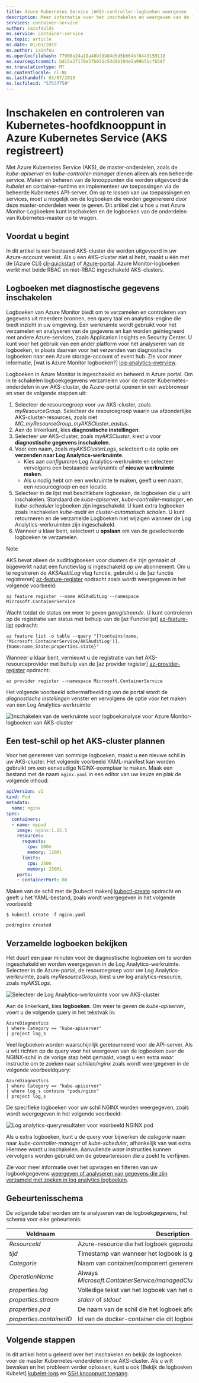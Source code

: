 ```yaml
---
title: Azure Kubernetes Service (AKS)-controller-logboeken weergeven
description: Meer informatie over het inschakelen en weergeven van de logboeken voor het hoofdknooppunt van Kubernetes in Azure Kubernetes Service (AKS)
services: container-service
author: iainfoulds
ms.service: container-service
ms.topic: article
ms.date: 01/03/2019
ms.author: iainfou
ms.openlocfilehash: 77908e24a19a48bf9b84d5d5b664bf0443159118
ms.sourcegitcommit: bd15a37170e57b651c54d8b194e5a99b5bcfb58f
ms.translationtype: MT
ms.contentlocale: nl-NL
ms.lasthandoff: 03/07/2019
ms.locfileid: "57537759"
---
```

# <a name="enable-and-review-kubernetes-master-node-logs-in-azure-kubernetes-service-aks"></a>Inschakelen en controleren van Kubernetes-hoofdknooppunt in Azure Kubernetes Service (AKS registreert)

Met Azure Kubernetes Service (AKS), de master-onderdelen, zoals de *kube-apiserver* en *kube-controller-manager* dienen alleen als een beheerde service. Maken en beheren van de knooppunten die worden uitgevoerd de *kubelet* en container-runtime en implementeer uw toepassingen via de beheerde Kubernetes API-server. Om op te lossen van uw toepassingen en services, moet u mogelijk om de logboeken die worden gegenereerd door deze master-onderdelen weer te geven. Dit artikel ziet u hoe u met Azure Monitor-Logboeken kunt inschakelen en de logboeken van de onderdelen van Kubernetes-master op te vragen.

## <a name="before-you-begin"></a>Voordat u begint

In dit artikel is een bestaand AKS-cluster die worden uitgevoerd in uw Azure-account vereist. Als u een AKS-cluster niet al hebt, maakt u één met de [Azure CLI] [ cli-quickstart] of [Azure-portal][portal-quickstart]. Azure Monitor-logboeken werkt met beide RBAC en niet-RBAC ingeschakeld AKS-clusters.

## <a name="enable-diagnostics-logs"></a>Logboeken met diagnostische gegevens inschakelen

Logboeken van Azure Monitor biedt om te verzamelen en controleren van gegevens uit meerdere bronnen, een query taal en analytics-engine die biedt inzicht in uw omgeving. Een werkruimte wordt gebruikt voor het verzamelen en analyseren van de gegevens en kan worden geïntegreerd met andere Azure-services, zoals Application Insights en Security Center. U kunt voor het gebruik van een ander platform voor het analyseren van de logboeken, in plaats daarvan voor het verzenden van diagnostische logboeken naar een Azure storage-account of event hub. Zie voor meer informatie, [wat is Azure Monitor logboeken?] [log-analytics-overview].

Logboeken in Azure Monitor is ingeschakeld en beheerd in Azure portal. Om in te schakelen logboekgegevens verzamelen voor de master Kubernetes-onderdelen in uw AKS-cluster, de Azure-portal openen in een webbrowser en voer de volgende stappen uit:

1. Selecteer de resourcegroep voor uw AKS-cluster, zoals *myResourceGroup*. Selecteer de resourcegroep waarin uw afzonderlijke AKS-cluster-resources, zoals niet *MC_myResourceGroup_myAKSCluster_eastus*.
1. Aan de linkerkant, kies **diagnostische instellingen**.
1. Selecteer uw AKS-cluster, zoals *myAKSCluster*, kiest u voor **diagnostische gegevens inschakelen**.
1. Voer een naam, zoals *myAKSClusterLogs*, selecteert u de optie om **verzenden naar Log Analytics-werkruimte**.
    * Kies aan *configureren* Log Analytics-werkruimte en selecteer vervolgens een bestaande werkruimte of **nieuwe werkruimte maken**.
    * Als u nodig hebt om een werkruimte te maken, geeft u een naam, een resourcegroep en een locatie.
1. Selecteer in de lijst met beschikbare logboeken, de logboeken die u wilt inschakelen. Standaard de *kube-apiserver*, *kube-controller-manager*, en *kube-scheduler* logboeken zijn ingeschakeld. U kunt extra logboeken zoals inschakelen *kube-audit* en *cluster-automatisch schalen*. U kunt retourneren en de verzamelde Logboeken niet wijzigen wanneer de Log Analytics-werkruimten zijn ingeschakeld.
1. Wanneer u klaar bent, selecteert u **opslaan** om van de geselecteerde logboeken te verzamelen.

> [!NOTE]
> AKS bevat alleen de auditlogboeken voor clusters die zijn gemaakt of bijgewerkt nadat een functievlag is ingeschakeld op uw abonnement. Om u te registreren de *AKSAuditLog* vlag functie, gebruikt u de [az functie registreren] [ az-feature-register] opdracht zoals wordt weergegeven in het volgende voorbeeld:
>
> `az feature register --name AKSAuditLog --namespace Microsoft.ContainerService`
>
> Wacht totdat de status om weer te geven *geregistreerde*. U kunt controleren op de registratie van status met behulp van de [az Functielijst] [ az-feature-list] opdracht:
>
> `az feature list -o table --query "[?contains(name, 'Microsoft.ContainerService/AKSAuditLog')].{Name:name,State:properties.state}"`
>
> Wanneer u klaar bent, vernieuwt u de registratie van het AKS-resourceprovider met behulp van de [az provider register] [ az-provider-register] opdracht:
>
> `az provider register --namespace Microsoft.ContainerService`

Het volgende voorbeeld schermafbeelding van de portal wordt de *diagnostische instellingen* venster en vervolgens de optie voor het maken van een Log Analytics-werkruimte:

![Inschakelen van de werkruimte voor logboekanalyse voor Azure Monitor-logboeken van AKS-cluster](media/view-master-logs/enable-oms-log-analytics.png)

## <a name="schedule-a-test-pod-on-the-aks-cluster"></a>Een test-schil op het AKS-cluster plannen

Voor het genereren van sommige logboeken, maakt u een nieuwe schil in uw AKS-cluster. Het volgende voorbeeld YAML-manifest kan worden gebruikt om een eenvoudige NGINX-exemplaar te maken. Maak een bestand met de naam `nginx.yaml` in een editor van uw keuze en plak de volgende inhoud:

```yaml
apiVersion: v1
kind: Pod
metadata:
  name: nginx
spec:
  containers:
  - name: mypod
    image: nginx:1.15.5
    resources:
      requests:
        cpu: 100m
        memory: 128Mi
      limits:
        cpu: 250m
        memory: 256Mi
    ports:
    - containerPort: 80
```

Maken van de schil met de [kubectl maken] [ kubectl-create] opdracht en geeft u het YAML-bestand, zoals wordt weergegeven in het volgende voorbeeld:

```
$ kubectl create -f nginx.yaml

pod/nginx created
```

## <a name="view-collected-logs"></a>Verzamelde logboeken bekijken

Het duurt een paar minuten voor de diagnostische logboeken om te worden ingeschakeld en worden weergegeven in de Log Analytics-werkruimte. Selecteer in de Azure-portal, de resourcegroep voor uw Log Analytics-werkruimte, zoals *myResourceGroup*, kiest u uw log analytics-resource, zoals *myAKSLogs*.

![Selecteer de Log Analytics-werkruimte voor uw AKS-cluster](media/view-master-logs/select-log-analytics-workspace.png)

Aan de linkerkant, kies **logboeken**. Om weer te geven de *kube-apiserver*, voert u de volgende query in het tekstvak in:

```
AzureDiagnostics
| where Category == "kube-apiserver"
| project log_s
```

Veel logboeken worden waarschijnlijk geretourneerd voor de API-server. Als u wilt richten op de query voor het weergeven van de logboeken over de NGINX-schil in de vorige stap hebt gemaakt, voegt u een extra *waar* instructie om te zoeken naar *schillen/nginx* zoals wordt weergegeven in de volgende voorbeeldquery:

```
AzureDiagnostics
| where Category == "kube-apiserver"
| where log_s contains "pods/nginx"
| project log_s
```

De specifieke logboeken voor uw schil NGINX worden weergegeven, zoals wordt weergegeven in het volgende voorbeeld:

![Log analytics-queryresultaten voor voorbeeld NGINX pod](media/view-master-logs/log-analytics-query-results.png)

Als u extra logboeken, kunt u de query voor bijwerken de *categorie* naam naar *kube-controller-manager* of *kube-scheduler*, afhankelijk van wat extra Hiermee wordt u inschakelen. Aanvullende *waar* instructies kunnen vervolgens worden gebruikt om de gebeurtenissen die u zoekt te verfijnen.

Zie voor meer informatie over het opvragen en filteren van uw logboekgegevens [weergeven of analyseren van gegevens die zijn verzameld met zoeken in log analytics logboeken][analyze-log-analytics].

## <a name="log-event-schema"></a>Gebeurtenisschema

De volgende tabel worden om te analyseren van de logboekgegevens, het schema voor elke gebeurtenis:

| Veldnaam               | Description |
|--------------------------|-------------|
| *ResourceId*             | Azure-resource die het logboek geproduceerd |
| *tijd*                   | Timestamp van wanneer het logboek is geüpload |
| *Categorie*               | Naam van container/component genereren van het logboek |
| *OperationName*          | Always *Microsoft.ContainerService/managedClusters/diagnosticLogs/Read* |
| *properties.log*         | Volledige tekst van het logboek van het onderdeel |
| *properties.stream*      | *stderr* of *stdout* |
| *properties.pod*         | De naam van de schil die het logboek afkomstig zijn uit |
| *properties.containerID* | Id van de docker-container die dit logboek afkomstig zijn uit |

## <a name="next-steps"></a>Volgende stappen

In dit artikel hebt u geleerd over het inschakelen en bekijk de logboeken voor de master Kubernetes-onderdelen in uw AKS-cluster. Als u wilt bewaken en het probleem verder oplossen, kunt u ook [Bekijk de logboeken Kubelet] [ kubelet-logs] en [SSH knooppunt toegang][aks-ssh].

<!-- LINKS - external -->
[kubectl-create]: https://kubernetes.io/docs/reference/generated/kubectl/kubectl-commands#create

<!-- LINKS - internal -->
[cli-quickstart]: kubernetes-walkthrough.md
[portal-quickstart]: kubernetes-walkthrough-portal.md
[log-analytics-overview]: ../log-analytics/log-analytics-overview.md
[analyze-log-analytics]: ../azure-monitor/learn/tutorial-viewdata.md
[kubelet-logs]: kubelet-logs.md
[aks-ssh]: ssh.md
[az-feature-register]: /cli/azure/feature#az-feature-register
[az-feature-list]: /cli/azure/feature#az-feature-list
[az-provider-register]: /cli/azure/provider#az-provider-register
